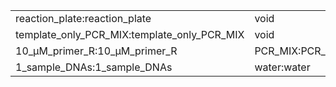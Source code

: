 ||||
|----|----|----|
|reaction_plate:reaction_plate|void|void|
|template_only_PCR_MIX:template_only_PCR_MIX|void|water_for_template_only_PCR_MIX:water_for_template_only_PCR_MIX|
|10_μM_primer_R:10_μM_primer_R|PCR_MIX:PCR_MIX|96_well_PCR_plate:96_well_PCR_plate|
|1_sample_DNAs:1_sample_DNAs|water:water|10_μM_primer_F:10_μM_primer_F|
